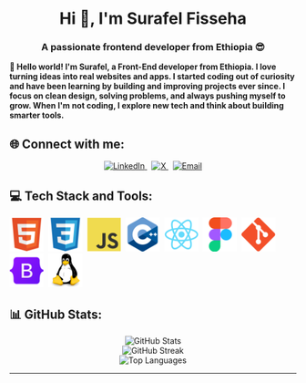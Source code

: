 <h1 align="center">Hi 👋, I'm Surafel Fisseha</h1>
<h3 align="center">A passionate frontend developer from Ethiopia 😎</h3>

<!--<p align="center">
  <img src="https://komarev.com/ghpvc/?username=surafel9&label=Profile%20views&color=0e75b6&style=flat" alt="surafel9" />
</p>--->
**👋 Hello world! I'm Surafel, a Front-End developer from Ethiopia. I love turning ideas into real websites and apps. I started coding out of curiosity and have been learning by building and improving projects ever since. I focus on clean design, solving problems, and always pushing myself to grow. When I'm not coding, I explore new tech and think about building smarter tools.**

## 🌐 Connect with me:
<p align="center">
  <a href="https://www.linkedin.com/in/surafel-fisseha-877039307?utm_source=share&utm_campaign=share_via&utm_content=profile&utm_medium=android_app" target="_blank" rel="noopener noreferrer">
    <img src="https://cdn.jsdelivr.net/gh/devicons/devicon/icons/linkedin/linkedin-original.svg" alt="LinkedIn" width="40" height="40" />
  </a>&nbsp;
  <a href="https://x.com/SURAFEL_FISSEHA?t=oSWgPCJpXLdoJK1nCW6HSA&s=35" target="_blank" rel="noopener noreferrer">
    <img src="https://cdn.jsdelivr.net/gh/devicons/devicon/icons/twitter/twitter-original.svg" alt="X" width="40" height="40" />
  </a>&nbsp;
  <a href="mailto:surafel.fiss@gmail.com" target="_blank" rel="noopener noreferrer">
    <img src="https://cdn-icons-png.flaticon.com/512/281/281769.png" alt="Email" width="40" height="40" />
  </a>
</p>






## 💻 Tech Stack and Tools:
<img src="https://raw.githubusercontent.com/devicons/devicon/master/icons/html5/html5-original.svg" alt="HTML5" width="60" height="60" />&nbsp;
<img src="https://raw.githubusercontent.com/devicons/devicon/master/icons/css3/css3-original.svg" alt="CSS3" width="60" height="60" />&nbsp;
<img src="https://raw.githubusercontent.com/devicons/devicon/master/icons/javascript/javascript-original.svg" alt="JavaScript" width="60" height="60" />&nbsp;
<img src="https://raw.githubusercontent.com/devicons/devicon/master/icons/cplusplus/cplusplus-original.svg" alt="C++" width="60" height="60" />&nbsp;
<img src="https://raw.githubusercontent.com/devicons/devicon/master/icons/react/react-original.svg" alt="React" width="60" height="60" />&nbsp;
<img src="https://raw.githubusercontent.com/devicons/devicon/master/icons/figma/figma-original.svg" alt="Figma" width="60" height="60" />&nbsp;
<img src="https://raw.githubusercontent.com/devicons/devicon/master/icons/git/git-original.svg" alt="Git" width="60" height="60" />&nbsp;
<img src="https://raw.githubusercontent.com/devicons/devicon/master/icons/bootstrap/bootstrap-original.svg" alt="Bootstrap" width="60" height="60" />&nbsp;
<img src="https://raw.githubusercontent.com/devicons/devicon/master/icons/linux/linux-original.svg" alt="Linux" width="60" height="60" />




<!--## 🏆 GitHub Trophies
<p align="center">
  <img src="https://github-profile-trophy.vercel.app/?username=surafel9&theme=darkhub&no-frame=true&no-bg=true&margin-w=15" />
</p>-->

## 📊 GitHub Stats:
<p align="center">
  <img src="https://github-readme-stats.vercel.app/api?username=surafel9&theme=ayu-mirage&hide_border=false&include_all_commits=true&count_private=true" alt="GitHub Stats" /><br/>
  <img src="https://github-readme-streak-stats.herokuapp.com/?user=surafel9&theme=ayu-mirage&hide_border=false" alt="GitHub Streak" /><br/>
  <img src="https://github-readme-stats.vercel.app/api/top-langs/?username=surafel9&theme=ayu-mirage&hide_border=false&layout=compact&langs_count=8" alt="Top Languages" />
</p>

<!--## 🐍 Watch my contributions graph get eaten by the snake
<p align="center">
  <img src="https://raw.githubusercontent.com/surafel9/surafel9/output/github-contribution-grid-snake.svg" alt="Snake animation" />
</p>--->

---

<!---
surafel9/surafel9 is a ✨ special ✨ repository because its `README.md` appears on your GitHub profile.
--->
